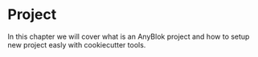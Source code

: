 # Project


In this chapter we will cover what is an AnyBlok project and how
to setup new project easly with cookiecutter tools.


